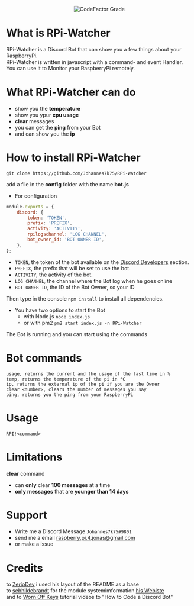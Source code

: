 <div align="center">
<p>
<img alt="CodeFactor Grade" src="https://img.shields.io/codefactor/grade/github/Johannes7k75/RPi-Watcher?label=Codefactor%20Score">
</p>
</div> 



# What is RPi-Watcher
RPi-Watcher is a Discord Bot that can show you a few things about your RaspberryPi.  
RPi-Watcher is written in javascript with a command- and event Handler.  
You can use it to Monitor your RaspberryPi remotely.  

# What RPi-Watcher can do
* show you the **temperature**
* show you ypur **cpu usage**
* **clear** messages 
* you can get the **ping** from your Bot
* and can show you the **ip**
# How to install RPi-Watcher
```
git clone https://github.com/Johannes7k75/RPi-Watcher
```
add a file in the **config** folder with the name **bot.js** 
* For configuration
```javascript
module.exports = {
    discord: {
        token: 'TOKEN',
        prefix: 'PREFIX',
        activity: 'ACTIVITY',
        rpilogschannel: 'LOG CHANNEL',
        bot_owner_id: 'BOT OWNER ID', 
    },
};
```
  - `TOKEN`, the token of the bot available on the [Discord Developers](https://discordapp.com/developers/applications) section.
  - `PREFIX`, the prefix that will be set to use the bot.
  - `ACTIVITY`, the activity of the bot.
  - `LOG CHANNEL`, the channel where the Bot log when he goes online
  -  `BOT OWNER ID`, the ID of the Bot Owner, so your ID

Then type in the console `npm install` to install all dependencies.
* You have two options to start the Bot
  * with Node.js `node index.js` 
  * or with pm2 `pm2 start index.js -n RPi-Watcher`

The Bot is running and you can start using the commands

# Bot commands
```
usage, returns the current and the usage of the last time in %
temp, returns the temperature of the pi in °C
ip, returns the external ip of the pi if you are the Owner
clear <number>, clears the number of messages you say
ping, returns you the ping from your RaspberryPi
```
# Usage
`RPI!<command>`

# Limitations
**clear** command 
* can **only** clear **100 messages** at a time
* **only messages** that are **younger than 14 days** 

# Support
* Write me a Discord Message `Johannes7k75#9801`
* send me a email raspberry.pi.4.jonas@gmail.com
* or make a issue

# Credits
to [ZerioDev](https://github.com/ZerioDev/Music-bot) i used his layout of the README as a base   
to [sebhildebrandt](https://github.com/sebhildebrandt/systeminformation) for the module systemimformation [his Webiste](https://systeminformation.io)   
and to [Worn Off Keys](https://www.youtube.com/channel/UChPrh75CmPP9Ig6jISPnfNA/videos) tutorial videos to "How to Code a Discord Bot"